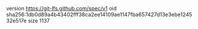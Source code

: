 version https://git-lfs.github.com/spec/v1
oid sha256:1db0d89a4b43402fff38ca2ee14109ae1147fba657427d13e3ebe124532e517e
size 1137
